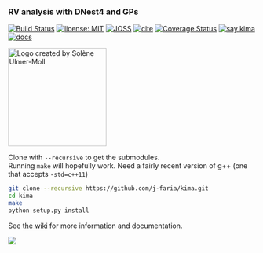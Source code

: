 ### RV analysis with DNest4 and GPs

[![Build Status](https://travis-ci.org/j-faria/kima.svg?branch=master)](https://travis-ci.org/j-faria/kima)
[![license: MIT](https://img.shields.io/badge/license-MIT-blue.svg)](https://github.com/j-faria/kima/blob/master/LICENSE)
[![JOSS](https://joss.theoj.org/papers/b396d6f8c5566bb67844f05bda0cbc8a/status.svg)](https://joss.theoj.org/papers/b396d6f8c5566bb67844f05bda0cbc8a)
[![cite](https://img.shields.io/badge/cite-kima-red.svg)](https://github.com/j-faria/kima/wiki/Citing-kima)
[![Coverage Status](https://coveralls.io/repos/github/j-faria/kima/badge.svg?branch=master)](https://coveralls.io/github/j-faria/kima?branch=master)
[![say kima](https://img.shields.io/badge/say-kima-orange.svg)](https://raw.githubusercontent.com/j-faria/kima/master/.github/sounds/all.mp3)
[![docs](https://img.shields.io/badge/read%20the-docs-green.svg)](https://github.com/j-faria/kima/wiki/)

<img src="logo/logo.png" width="200"
     alt="Logo created by Solène Ulmer-Moll">

Clone with `--recursive` to get the submodules.  
Running `make` will hopefully work. Need a fairly recent version of g++ (one that accepts `-std=c++11`)


```bash
git clone --recursive https://github.com/j-faria/kima.git
cd kima
make
python setup.py install
```


See [the wiki](https://github.com/j-faria/kima/wiki) for more information and documentation.


![](paper/joss_figure.png)
